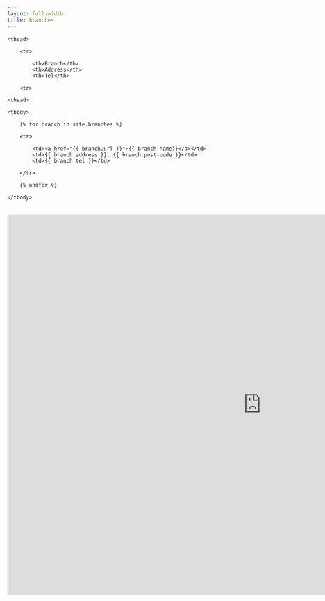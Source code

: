 ```yaml
---
layout: full-width
title: Branches
---
```


<table>

    <thead>

        <tr>

            <th>Branch</th>
            <th>Address</th>
            <th>Tel</th>

        <tr>

    <thead>

    <tbody>

        {% for branch in site.branches %}

        <tr>

            <td><a href="{{ branch.url }}">{{ branch.name}}</a></td>
            <td>{{ branch.address }}, {{ branch.post-code }}</td>
            <td>{{ branch.tel }}</td>

        </tr>

        {% endfor %}

    </tbody>

</table>

<div class="constrain"><p><iframe style="border: none;" src="https://mapsengine.google.com/map/embed?mid=zeJ1RdRSXjJo.kslrYU6dEAxs" width="1168" height="876"></p></iframe></div>
